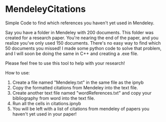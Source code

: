 # MendeleyCitations
Simple Code to find which references you haven't yet used in Mendeley.

Say you have a folder in Mendeley with 200 documents. This folder was created for a research paper. You're nearing the end of the paper, and you realize you've only used 150 documents. There's no easy way to find which 50 documents you missed! I made some python code to solve that problem, and I will soon be doing the same in C++ and creating a .exe file.

Please feel free to use this tool to help with your research!

How to use: 
1. Create a file named "Mendeley.txt" in the same file as the ipnyb
2. Copy the formatted citations from Mendeley into the text file.
3. Create another text file named "wordReferences.txt" and copy your bibliography from word into the text file. 
4. Run all the cells in citations.ipnyb
5. You will be left with a list of citations from mendeley of papers you haven't yet used in your paper!
